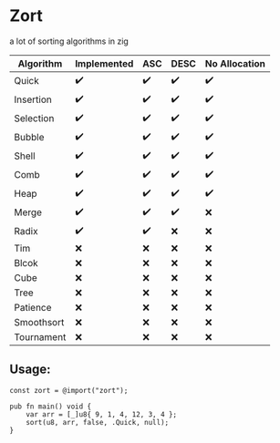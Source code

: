 # Zort

a lot of sorting algorithms in zig

| Algorithm | Implemented | ASC | DESC | No Allocation |
| ------------ | ------------- | ------------- | ------------- | ------------- |
| Quick | :heavy_check_mark: | :heavy_check_mark: | :heavy_check_mark: | :heavy_check_mark: |
| Insertion | :heavy_check_mark: | :heavy_check_mark: | :heavy_check_mark: | :heavy_check_mark: |
| Selection | :heavy_check_mark: | :heavy_check_mark: | :heavy_check_mark: | :heavy_check_mark: |
| Bubble | :heavy_check_mark: | :heavy_check_mark: | :heavy_check_mark: | :heavy_check_mark: |
| Shell | :heavy_check_mark: | :heavy_check_mark: | :heavy_check_mark: | :heavy_check_mark: |
| Comb | :heavy_check_mark: | :heavy_check_mark: | :heavy_check_mark: | :heavy_check_mark: |
| Heap | :heavy_check_mark: | :heavy_check_mark: | :heavy_check_mark: | :heavy_check_mark: |
| Merge | :heavy_check_mark: | :heavy_check_mark: | :heavy_check_mark: | :x: |
| Radix | :heavy_check_mark: | :heavy_check_mark: | :x: | :x: |
| Tim | :x: | :x: | :x: | :x: |
| Blcok | :x: | :x: | :x: | :x: |
| Cube | :x: | :x: | :x: | :x: |
| Tree | :x: | :x: | :x: | :x: |
| Patience | :x: | :x: | :x: | :x: |
| Smoothsort | :x: | :x: | :x: | :x: |
| Tournament | :x: | :x: | :x: | :x: |

## Usage:
```zig
const zort = @import("zort");

pub fn main() void {
    var arr = [_]u8{ 9, 1, 4, 12, 3, 4 };
    sort(u8, arr, false, .Quick, null);
}
```